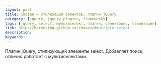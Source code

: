 ```yaml
---
layout: post
title: Chosen — стилизация селектов, плагин jQuery
category: [jquery, jquery-plugins, frameworks]
tags: [jquery, select, мультиселект, плагин, селектбокс, стилизация]
link: http://harvesthq.github.io/chosen/#multiple-select
description:
keywords:
---
```


<p>Плагин jQuery, стилизующий элементы select. Добавляет поиск, отлично работает с мультиселектами.</p>
